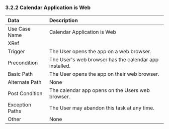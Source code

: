 ### 3.2.2 Calendar Application is Web
| Data          | Description |
|:--------------|:----------------|
|Use Case Name  | Calendar Application is Web|
|XRef           ||
|Trigger	| The User opens the app on a web browser.|
|Precondition   | The User's web browser has the calendar app installed.|
|Basic Path     | The User opens the app on their web browser.|            
|Alternate Path | None|
|Post Condition | The calendar app opens on the Users web browser.|
|Exception Paths| The User may abandon this task at any time.|
|Other	        | None|
